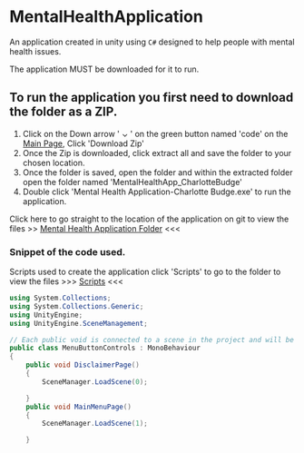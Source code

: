 # MentalHealthApplication

An application created in unity using `C#` designed to help people with mental health issues.

The application MUST be downloaded for it to run. 

## To run the application you first need to download the folder as a ZIP.
1. Click on the Down arrow ' ⌄ ' on the green button named 'code' on the [Main Page](https://github.com/cb1270/MentalHealthApplication), Click 'Download Zip'
2. Once the Zip is downloaded, click extract all and save the folder to your chosen location.
3. Once the folder is saved, open the folder and within the extracted folder open the folder named 'MentalHealthApp_CharlotteBudge' 
4. Double click 'Mental Health Application-Charlotte Budge.exe' to run the application. 


Click here to go straight to the location of the application on git to view the files >> [Mental Health Application Folder](https://github.com/cb1270/MentalHealthApplication/tree/main/MentalHealthApp_CharlotteBudge) <<<

### Snippet of the code used.

Scripts used to create the application click 'Scripts' to go to the folder to view the files >>> [Scripts](https://github.com/cb1270/MentalHealthApplication/tree/main/Assets/Scripts) <<<


```cs
using System.Collections;
using System.Collections.Generic;
using UnityEngine;
using UnityEngine.SceneManagement;

// Each public void is connected to a scene in the project and will be executable via using buttons.
public class MenuButtonControls : MonoBehaviour
{
    public void DisclaimerPage()
    {
        SceneManager.LoadScene(0);

    }
    public void MainMenuPage()
    {
        SceneManager.LoadScene(1);

    }
```
